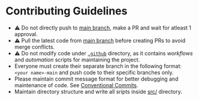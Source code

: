 # Contributing Guidelines

- ⚠️ Do not directly push to [main branch](https://github.com/warmachine028/HR-Chatbot/tree/main), make a PR and wait for atleast 1 approval.
- ⚠️ Pull the latest code from [main branch](https://github.com/warmachine028/HR-Chatbot/tree/main) before creating PRs to avoid merge conflicts.
- ⚠️ Do not modify code under [`.github`](./.github/) directory, as it contains *workflows* and *automation* scripts for maintaining the project.
- Everyone must create their separate branch in the following format: `<your name>-main` and push code to their specific branches only.
- Please maintain commit message format for better debugging and maintenance of code. See [Conventional Commits](https://www.conventionalcommits.org/en/v1.0.0/).
- Maintain directory structure and write all sripts inside [src/](./src/) directory.
